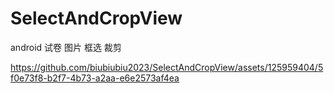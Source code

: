 # SelectAndCropView
android 试卷 图片 框选 裁剪


https://github.com/biubiubiu2023/SelectAndCropView/assets/125959404/5f0e73f8-b2f7-4b73-a2aa-e6e2573af4ea

